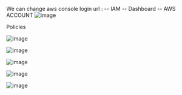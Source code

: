 We can change aws console login url : 
-- IAM 
-- Dashboard -- AWS ACCOUNT
![image](https://github.com/pavankumar0077/aws-sol-architect/assets/40380941/5b6c2d44-e252-406d-812e-cc9cbaceee5d)

Policies

![image](https://github.com/pavankumar0077/aws-sol-architect/assets/40380941/0fe0f3a2-af4a-420c-adc8-7faefdffdb2d)

![image](https://github.com/pavankumar0077/aws-sol-architect/assets/40380941/32349639-ef97-4f54-a010-2752c931c07f)

![image](https://github.com/pavankumar0077/aws-sol-architect/assets/40380941/4f3b7a93-8e8d-44e5-9677-ef71d49e40be)


![image](https://github.com/pavankumar0077/aws-sol-architect/assets/40380941/d569da93-9720-4e0e-a97c-4bb67494ce72)


![image](https://github.com/pavankumar0077/aws-sol-architect/assets/40380941/6e0118d2-2b67-49b6-956f-8fcc50f1a1a7)


